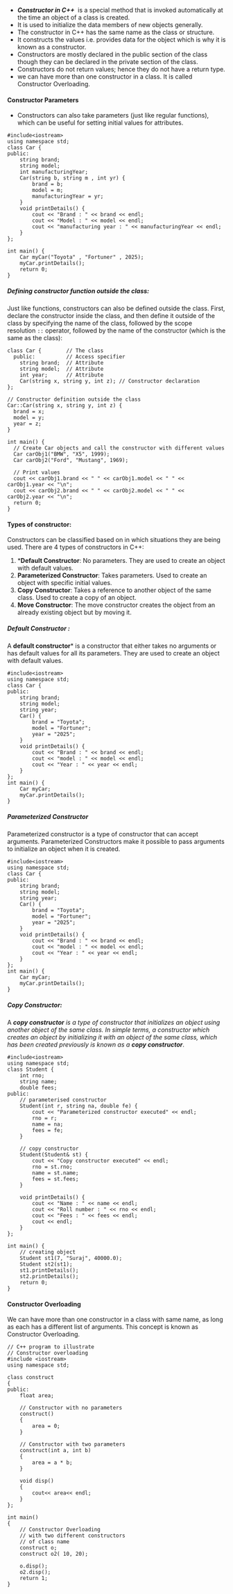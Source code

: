 - ***Constructor in C++***  is a special method that is invoked automatically at the time an object of a class is created. 
- It is used to initialize the data members of new objects generally. 
- The constructor in C++ has the same name as the class or structure. 
- It constructs the values i.e. provides data for the object which is why it is known as a constructor.
- Constructors are mostly declared in the public section of the class though they can be declared in the private section of the class.
- Constructors do not return values; hence they do not have a return type.
- we can have more than one constructor in a class. It is called Constructor Overloading.



#### Constructor Parameters
- Constructors can also take parameters (just like regular functions), which can be useful for setting initial values for attributes.

```
#include<iostream>
using namespace std;
class Car {
public:
    string brand;
    string model;
    int manufacturingYear;
    Car(string b, string m , int yr) {
        brand = b;
        model = m;
        manufacturingYear = yr;
    }
    void printDetails() {
        cout << "Brand : " << brand << endl;
        cout << "Model : " << model << endl;
        cout << "manufacturing year : " << manufacturingYear << endl;
    }
};

int main() {
    Car myCar("Toyota" , "Fortuner" , 2025);
    myCar.printDetails();
    return 0;
}
```

##### Defining constructor function outside the class:
Just like functions, constructors can also be defined outside the class. First, declare the constructor inside the class, and then define it outside of the class by specifying the name of the class, followed by the scope resolution `::` operator, followed by the name of the constructor (which is the same as the class):
```
class Car {        // The class  
  public:          // Access specifier  
    string brand;  // Attribute  
    string model;  // Attribute  
    int year;      // Attribute  
    Car(string x, string y, int z); // Constructor declaration  
};  
  
// Constructor definition outside the class  
Car::Car(string x, string y, int z) {  
  brand = x;  
  model = y;  
  year = z;  
}  
  
int main() {  
  // Create Car objects and call the constructor with different values  
  Car carObj1("BMW", "X5", 1999);  
  Car carObj2("Ford", "Mustang", 1969);  
  
  // Print values  
  cout << carObj1.brand << " " << carObj1.model << " " << carObj1.year << "\n";  
  cout << carObj2.brand << " " << carObj2.model << " " << carObj2.year << "\n";  
  return 0;  
}
```


#### Types of constructor:
Constructors can be classified based on in which situations they are being used. There are 4 types of constructors in C++:

1. ***Default Constructor**: No parameters. They are used to create an object with default values.
2. **Parameterized Constructor**: Takes parameters. Used to create an object with specific initial values.
3. **Copy Constructor**: Takes a reference to another object of the same class. Used to create a copy of an object.
4. **Move Constructor**: The move constructor creates the object from an already existing object but by moving it.

##### Default Constructor : 
A **default constructor*** is a constructor that either takes no arguments or has default values for all its parameters. They are used to create an object with default values.
```
#include<iostream>
using namespace std;
class Car {
public:
    string brand;
    string model;
    string year;
    Car() {
        brand = "Toyota";
        model = "Fortuner";
        year = "2025";
    }
    void printDetails() {
        cout << "Brand : " << brand << endl;
        cout << "model : " << model << endl;
        cout << "Year : " << year << endl;
    }
};
int main() {
    Car myCar;
    myCar.printDetails();
}
```

##### Parameterized Constructor 
Parameterized constructor is a type of constructor that can accept arguments. Parameterized Constructors make it possible to pass arguments to initialize an object when it is created.
```
#include<iostream>
using namespace std;
class Car {
public:
    string brand;
    string model;
    string year;
    Car() {
        brand = "Toyota";
        model = "Fortuner";
        year = "2025";
    }
    void printDetails() {
        cout << "Brand : " << brand << endl;
        cout << "model : " << model << endl;
        cout << "Year : " << year << endl;
    }
};
int main() {
    Car myCar;
    myCar.printDetails();
}
```

##### Copy Constructor:
A ***copy constructor** is a type of constructor that initializes an object using another object of the same class. In simple terms, a constructor which creates an object by initializing it with an object of the same class, which has been created previously is known as a **copy constructor***.

```
#include<iostream>
using namespace std;
class Student {
    int rno;
    string name;
    double fees;
public:
    // parameterised constructor
    Student(int r, string na, double fe) {
        cout << "Parameterized constructor executed" << endl;
        rno = r;
        name = na;
        fees = fe;
    }

    // copy constructor
    Student(Student& st) {
        cout << "Copy constructor executed" << endl;
        rno = st.rno;
        name = st.name;
        fees = st.fees;
    }

    void printDetails() {
        cout << "Name : " << name << endl;
        cout << "Roll number : " << rno << endl;
        cout << "Fees : " << fees << endl;
        cout << endl;
    } 
};

int main() {
    // creating object
    Student st1(7, "Suraj", 40000.0);
    Student st2(st1);
    st1.printDetails();
    st2.printDetails();
    return 0;
}
```






#### Constructor Overloading
We can have more than one constructor in a class with same name, as long as each has a different list of arguments. This concept is known as Constructor Overloading.

```
// C++ program to illustrate 
// Constructor overloading 
#include <iostream> 
using namespace std; 

class construct 
{ 
public: 
	float area; 

	// Constructor with no parameters 
	construct() 
	{ 
		area = 0; 
	} 
	
	// Constructor with two parameters 
	construct(int a, int b) 
	{ 
		area = a * b; 
	} 
	
	void disp() 
	{ 
		cout<< area<< endl; 
	} 
}; 

int main() 
{ 
	// Constructor Overloading 
	// with two different constructors 
	// of class name 
	construct o; 
	construct o2( 10, 20); 
	
	o.disp(); 
	o2.disp(); 
	return 1; 
} 

```